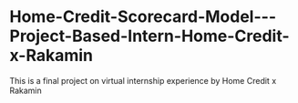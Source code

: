 # Home-Credit-Scorecard-Model---Project-Based-Intern-Home-Credit-x-Rakamin
This is a final project on virtual internship experience by Home Credit x Rakamin
